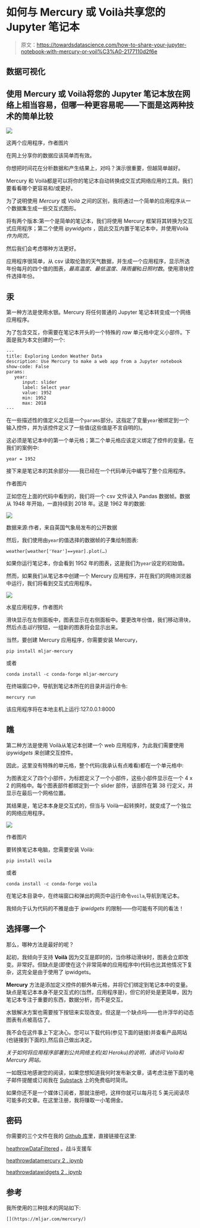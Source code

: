 # 如何与 Mercury 或 Voilà共享您的 Jupyter 笔记本

> 原文：<https://towardsdatascience.com/how-to-share-your-jupyter-notebook-with-mercury-or-voil%C3%A0-2177110d2f6e>

## 数据可视化

## 使用 Mercury 或 Voilà将您的 Jupyter 笔记本放在网络上相当容易，但哪一种更容易呢——下面是这两种技术的简单比较

![](img/f9918a7ca8a9a3c743315a56dadeee26.png)

这两个应用程序，作者图片

在网上分享你的数据应该简单而有效。

你想把时间花在分析数据和产生结果上，对吗？演示很重要，但越简单越好。

Mercury 和 Voilà都是可以将你的笔记本自动转换成交互式网络应用的工具。我们要看看哪个更容易和/或更好。

为了说明使用 *Mercury* 或 *Voilà* 之间的区别，我将通过一个简单的应用程序从一个数据集生成一些交互式图形。

将有两个版本:第一个是简单的笔记本，我们将使用 Mercury 框架将其转换为交互式应用程序；第二个使用 *ipywidgets* ，因此交互内置于笔记本中，并使用Voilà *作为网页。*

然后我们会考虑哪种方法更好。

应用程序很简单，从 csv 读取伦敦的天气数据，并生成一个应用程序，显示所选年份每月的四个值的图表，*最高温度*、*最低温度*、*降雨量*和*日照时数*。使用滑块控件选择年份。

## 汞

第一种方法是使用水银。Mercury 将任何普通的 Jupyter 笔记本转变成一个网络应用程序。

为了包含交互，你需要在笔记本开头的一个特殊的 *raw* 单元格中定义小部件。下面是我为本文创建的一个:

```
---
title: Exploring London Weather Data
description: Use Mercury to make a web app from a Jupyter notebook
show-code: False
params:
   year:
      input: slider
      label: Select year
      value: 1952
      min: 1952
      max: 2018
---
```

在一些描述性的值定义之后是一个`params`部分。这指定了变量`year`被绑定到一个输入控件，并为该控件定义了一些值(这些值是不言自明的)。

这必须是笔记本中的第一个单元格；第二个单元格应该定义绑定了控件的变量。在我们的案例中:

```
year = 1952
```

接下来是笔记本的其余部分——我已经在一个代码单元中编写了整个应用程序。

作者图片

正如您在上面的代码中看到的，我们将一个 csv 文件读入 Pandas 数据帧。数据从 1948 年开始，一直持续到 2018 年。这是 1962 年的数据:

![](img/6fb967c58fe719fba39177c4a99c419b.png)

数据来源:作者，来自英国气象局发布的公开数据

然后，我们使用由`year`的值选择的数据帧的子集绘制图表:

`weather[weather['Year']==year].plot(…)`

如果你运行笔记本，你会看到 1952 年的图表，这是我们为`year`设定的初始值。

然而，如果我们从笔记本中创建一个 Mercury 应用程序，并在我们的网络浏览器中运行，我们将看到交互式应用程序。

![](img/e51d1bfa9bee0cb3a9b49d2f3d1dd357.png)

水星应用程序，作者图片

滑块显示在左侧面板中，图表显示在右侧面板中。要更改年份值，我们移动滑块，然后点击*运行*按钮，一组新的图表将会显示出来。

当然，要创建 Mercury 应用程序，你需要安装 Mercury，

```
pip install mljar-mercury
```

或者

```
conda install -c conda-forge mljar-mercury
```

在终端窗口中，导航到笔记本所在的目录并运行命令:

```
mercury run
```

该应用程序将在本地主机上运行:127.0.0.1:8000

## 瞧

第二种方法是使用 Voilà从笔记本创建一个 web 应用程序，为此我们需要使用 *ipywidgets* 来创建交互控件。

因此，这里没有特殊的单元格，整个代码(我承认有点难看)都在一个单元格中:

为图表定义了四个小部件，为标题定义了一个小部件，这些小部件显示在一个 4 x 2 的网格中。每个图表部件都绑定到一个 slider 部件，该部件在第 38 行定义，并显示在最后一个网格位置。

其结果是，笔记本本身是交互式的，但当与 Voilà一起转换时，就变成了一个独立的网络应用程序。

![](img/5e4edf46609bcc8f324bd04342b28746.png)

作者图片

要转换笔记本电脑，您需要安装 Voilà:

```
pip install voila
```

或者

```
conda install -c conda-forge voila
```

在笔记本目录中，在终端窗口和弹出的网页中运行命令`voila`,导航到笔记本。

我倾向于认为代码的不雅是由于 *ipwidgets* 的限制——你可能有不同的看法！

## 选择哪一个

那么，哪种方法是最好的呢？

起初，我倾向于支持 **Voilà** 因为交互是即时的，当你移动滑块时，图表会立即改变。非常好。但缺点是(即使在这个非常简单的应用程序中)代码也比其他情况下复杂，这完全是由于使用了 ipwidgets。

**Mercury** 方法是添加定义控件的额外单元格，并将它们绑定到笔记本中的变量。缺点是笔记本本身不是交互式的(当然，应用程序是)，但它的好处是更简单，因为笔记本专注于重要的东西，数据分析，而不是交互。

水银解决方案也需要按下按钮来实现改变。但这是一个缺点吗——也许浮华的动态图表有点被高估了。

我不会在这件事上下定决心。您可以下载代码(参见下面的链接)并查看产品网站(也链接到下面的),然后自己做出决定。

*关于如何将应用程序部署到公共网络主机(如 Heroku)的说明，请访问 Voilà和 Mercury 网站。*

一如既往地感谢您的阅读，如果您想知道我何时发布新文章，请考虑注册下面的电子邮件提醒或订阅我在 [Substack](https://technofile.substack.com/) 上的免费临时简讯。

如果你还不是一个媒体订阅者，那就注册吧，这样你就可以每月花 5 美元阅读尽可能多的文章。在这里注册，我将赚取一小笔佣金。

## 密码

你需要的三个文件在我的 [Github 库](https://alanjones2.github.io/Alan-Jones-article-code/)里，直接链接在这里:

[heathrowDataFiltered](https://github.com/alanjones2/Alan-Jones-article-code/raw/master/mercury/heathrowDataFiltered.csv) 。战斗支援车

[heathrowdatamercury 2 . ipynb](https://github.com/alanjones2/Alan-Jones-article-code/raw/master/mercury/heathrowdataMercury2.ipynb)

[heathrowdatawidgets 2 . ipynb](https://github.com/alanjones2/Alan-Jones-article-code/raw/master/mercury/heathrowdatawidgets2.ipynb)

## 参考

我所使用的三种技术的网站如下:

    [](https://mljar.com/mercury/) 